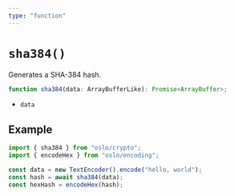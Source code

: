 ```yaml
---
type: "function"
---
```


# `sha384()`

Generates a SHA-384 hash.

```ts
function sha384(data: ArrayBufferLike): Promise<ArrayBuffer>;
```

- `data`

## Example

```ts
import { sha384 } from "oslo/crypto";
import { encodeHex } from "oslo/encoding";

const data = new TextEncoder().encode("hello, world");
const hash = await sha384(data);
const hexHash = encodeHex(hash);
```
